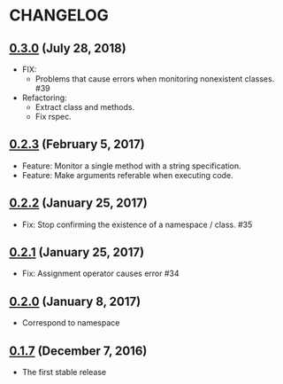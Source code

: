 # CHANGELOG
## [0.3.0](https://github.com/muramurasan/okuribito_rails/releases/tag/v0.3.0) (July 28, 2018)
* FIX:
  * Problems that cause errors when monitoring nonexistent classes. #39
* Refactoring:
  * Extract class and methods.
  * Fix rspec.

## [0.2.3](https://github.com/muramurasan/okuribito_rails/releases/tag/v0.2.3) (February 5, 2017)
* Feature: Monitor a single method with a string specification.
* Feature: Make arguments referable when executing code.

## [0.2.2](https://github.com/muramurasan/okuribito_rails/releases/tag/v0.2.2) (January 25, 2017)
* Fix: Stop confirming the existence of a namespace / class. #35

## [0.2.1](https://github.com/muramurasan/okuribito_rails/releases/tag/v0.2.1) (January 25, 2017)
* Fix: Assignment operator causes error #34

## [0.2.0](https://github.com/muramurasan/okuribito_rails/releases/tag/v0.2.0) (January 8, 2017)
* Correspond to namespace

## [0.1.7](https://github.com/muramurasan/okuribito_rails/releases/tag/v0.1.7) (December 7, 2016)
* The first stable release

